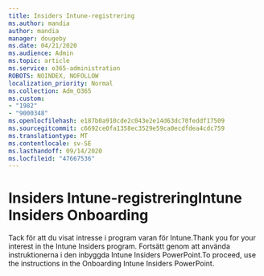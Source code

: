 ```yaml
---
title: Insiders Intune-registrering
ms.author: mandia
author: mandia
manager: dougeby
ms.date: 04/21/2020
ms.audience: Admin
ms.topic: article
ms.service: o365-administration
ROBOTS: NOINDEX, NOFOLLOW
localization_priority: Normal
ms.collection: Adm_O365
ms.custom:
- "1982"
- "9000348"
ms.openlocfilehash: e187b0a910cde2c043e2e14d63dc70feddf17509
ms.sourcegitcommit: c6692ce0fa1358ec3529e59ca0ecdfdea4cdc759
ms.translationtype: MT
ms.contentlocale: sv-SE
ms.lasthandoff: 09/14/2020
ms.locfileid: "47667536"
---
```

# <a name="intune-insiders-onboarding"></a><span data-ttu-id="aacdb-102">Insiders Intune-registrering</span><span class="sxs-lookup"><span data-stu-id="aacdb-102">Intune Insiders Onboarding</span></span>

<span data-ttu-id="aacdb-103">Tack för att du visat intresse i program varan för Intune.</span><span class="sxs-lookup"><span data-stu-id="aacdb-103">Thank you for your interest in the Intune Insiders program.</span></span> <span data-ttu-id="aacdb-104">Fortsätt genom att använda instruktionerna i den inbyggda Intune Insiders PowerPoint.</span><span class="sxs-lookup"><span data-stu-id="aacdb-104">To proceed, use the instructions in the Onboarding Intune Insiders PowerPoint.</span></span>
